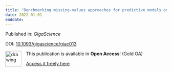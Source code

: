 ```yaml
---
title: "Benchmarking missing-values approaches for predictive models on health databases"
date: 2022-01-01
enddate:
---
```


Published in: *GigaScience*

DOI: [10.1093/gigascience/giac013](https://doi.org/10.1093/gigascience/giac013)

<img src="https://upload.wikimedia.org/wikipedia/commons/thumb/7/77/Open_Access_logo_PLoS_transparent.svg/800px-Open_Access_logo_PLoS_transparent.svg.png" alt="drawing" width="50" align="left"/> &nbsp;&nbsp;&nbsp;This publication is available in **Open Access**! (Gold OA)

&nbsp;&nbsp;&nbsp;<a href="https://academic.oup.com/gigascience/article-pdf/doi/10.1093/gigascience/giac013/43384549/giac013.pdf">Access it freely here</a>

